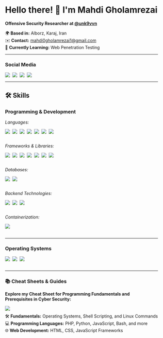 # Hello there! 👋 I'm Mahdi Gholamrezai  
**Offensive Security Researcher at [@unk9vvn](#)**  

🌍 **Based in:** Alborz, Karaj, Iran  
✉️ **Contact:** [mahdi0gholamrezai1@gmail.com](mailto:mahdi0gholamrezai1@gmail.com)  
🧠 **Currently Learning:** Web Penetration Testing  

---

### Social Media  
<div style="display: flex; flex-wrap: wrap; gap: 8px;">
  <a href="https://t.me/M0hdi1" style="text-decoration: none; color: inherit;">
    <img src="https://img.shields.io/badge/-Telegram-0088cc?style=flat&logo=telegram&logoColor=white" />
  </a>
  <a href="https://x.com/M0hdi1" style="text-decoration: none; color: inherit;">
    <img src="https://img.shields.io/badge/-000000?style=flat&logo=x&logoColor=white" />
  </a>
  <a href="https://linkedin.com/in/m0hdi1" style="text-decoration: none; color: inherit;">
    <img src="https://img.shields.io/badge/-LinkedIn-0077B5?style=flat&logo=linkedin&logoColor=white" />
  </a>
  <a href="https://www.instagram.com/m0hdi1_gh" style="text-decoration: none; color: inherit;">
    <img src="https://img.shields.io/badge/-Instagram-E4405F?style=flat&logo=instagram&logoColor=white" />
  </a>
</div>

---

## 🛠️ Skills  

### Programming & Development  
*Languages:* 
<div style="display: flex; flex-wrap: wrap; gap: 8px;">
  <img src="https://img.shields.io/badge/-PHP-777BB4?style=flat&logo=php&logoColor=white" />
  <img src="https://img.shields.io/badge/-Python-3776AB?style=flat&logo=python&logoColor=white" />
  <img src="https://img.shields.io/badge/-JavaScript-F7DF1E?style=flat&logo=javascript&logoColor=black" />
  <img src="https://img.shields.io/badge/-Go-61DAFB?style=flat&logo=go&logoColor=black" />
  <img src="https://img.shields.io/badge/-C%23-239120?style=flat&logo=c-sharp&logoColor=white" />
  <img src="https://img.shields.io/badge/-Java-007396?style=flat&logo=java&logoColor=white" />
  <img src="https://img.shields.io/badge/-Bash-4EAA25?style=flat&logo=gnu-bash&logoColor=white" />
</div>
<br />

*Frameworks & Libraries:*  
<div style="display: flex; flex-wrap: wrap; gap: 8px;">
  <img src="https://img.shields.io/badge/-React-61DAFB?style=flat&logo=react&logoColor=black" />
  <img src="https://img.shields.io/badge/-React%20Native-61DAFB?style=flat&logo=react&logoColor=black" />
  <img src="https://img.shields.io/badge/-Next.js-000000?style=flat&logo=next.js&logoColor=white" />
  <img src="https://img.shields.io/badge/-jQuery-0769AD?style=flat&logo=jquery&logoColor=white" />
  <img src="https://img.shields.io/badge/-Bootstrap-7952B3?style=flat&logo=bootstrap&logoColor=white" />
  <img src="https://img.shields.io/badge/-TailwindCSS-06B6D4?style=flat&logo=tailwind-css&logoColor=white" />
  <img src="https://img.shields.io/badge/-Express-000000?style=flat&logo=express&logoColor=white" />
</div>
<br />

*Databases:*  
<div style="display: flex; flex-wrap: wrap; gap: 8px;">
  <img src="https://img.shields.io/badge/-MongoDB-47A248?style=flat&logo=mongodb&logoColor=white" />
  <img src="https://img.shields.io/badge/-MySQL-4479A1?style=flat&logo=mysql&logoColor=white" />
</div>
<br />

*Backend Technologies:*  
<div style="display: flex; flex-wrap: wrap; gap: 8px;">
  <img src="https://img.shields.io/badge/-Node.js-339933?style=flat&logo=node_js&logoColor=white" />
  <img src="https://img.shields.io/badge/-ASP.NET-5C2D91?style=flat&logo=dotnet&logoColor=white" />
  <img src="https://img.shields.io/badge/-Slim_Framework-74AFCD?style=flat&logo=php&logoColor=white" />
</div>
<br />

*Containerization:* 

<div style="display: flex; flex-wrap: wrap; gap: 8px;">
  <img src="https://img.shields.io/badge/-Docker-2496ED?style=flat&logo=docker&logoColor=white" />
</div>
<br />

---

### Operating Systems  
<div style="display: flex; flex-wrap; wrap; gap: 8px;">
  <img src="https://img.shields.io/badge/-Linux-FCC624?style=flat&logo=linux&logoColor=black" />
  <img src="https://img.shields.io/badge/-Ubuntu-E95420?style=flat&logo=ubuntu&logoColor=white" />
  <img src="https://img.shields.io/badge/-Kali_Linux-557C94?style=flat&logo=kali-linux&logoColor=white" />
</div>
<br />

---

### 📚 Cheat Sheets & Guides  

**Explore my Cheat Sheet for Programming Fundamentals and Prerequisites in Cyber Security:**  
<div style="display: flex; flex-direction: column; gap: 8px;">
  <a href="https://m0hdi1.gitbook.io/introduction" style="text-decoration: none; color: inherit;">
    <img src="https://img.shields.io/badge/Master%20Programming%20%26%20Cybersecurity%20Essentials-563D7C?style=flat&logo=gitbook&logoColor=white" />
  </a>
  <ul style="margin: 0; padding: 0; list-style: none;">
    <li>🛠️ <b>Fundamentals:</b> Operating Systems, Shell Scripting, and Linux Commands</li>
    <li>💻 <b>Programming Languages:</b> PHP, Python, JavaScript, Bash, and more</li>
    <li>🌐 <b>Web Development:</b> HTML, CSS, JavaScript Frameworks</li>
  </ul>
</div>
